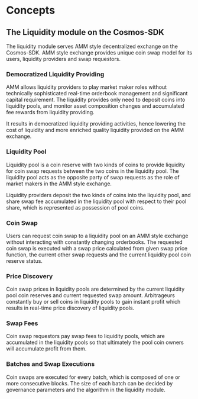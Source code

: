 <!--
order: 1
-->

# Concepts


## The Liquidity module on the Cosmos-SDK

The liquidity module serves AMM style decentralized exchange on the Cosmos-SDK. AMM style exchange provides unique coin swap model for its users, liquidity providers and swap requestors.

### Democratized Liquidity Providing

AMM allows liquidity providers to play market maker roles without technically sophisticated real-time orderbook management and significant capital requirement. The liquidity provides only need to deposit coins into liquidity pools, and monitor asset composition changes and accumulated fee rewards from liquidity providing.

It results in democratized liquidity providing activities, hence lowering the cost of liquidity and more enriched quality liquidity provided on the AMM exchange.

### Liquidity Pool

Liquidity pool is a coin reserve with two kinds of coins to provide liquidity for coin swap requests between the two coins in the liquidity pool. The liquidity pool acts as the opposite party of swap requests as the role of market makers in the AMM style exchange.

Liquidity providers deposit the two kinds of coins into the liquidity pool, and share swap fee accumulated in the liquidity pool with respect to their pool share, which is represented as possession of pool coins.

### Coin Swap

Users can request coin swap to a liquidity pool on an AMM style exchange without interacting with constantly changing orderbooks. The requested coin swap is executed with a swap price calculated from given swap price function, the current other swap requests and the current liquidity pool coin reserve status.

### Price Discovery

Coin swap prices in liquidity pools are determined by the current liquidity pool coin reserves and current requested swap amount. Arbitrageurs constantly buy or sell coins in liquidity pools to gain instant profit which results in real-time price discovery of liquidity pools.

### Swap Fees

Coin swap requestors pay swap fees to liquidity pools, which are accumulated in the liquidity pools so that ultimately the pool coin owners will accumulate profit from them.

### Batches and Swap Executions

Coin swaps are executed for every batch, which is composed of one or more consecutive blocks. The size of each batch can be decided by governance parameters and the algorithm in the liquidity module.

